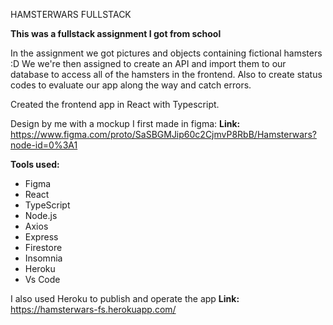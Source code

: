 HAMSTERWARS FULLSTACK

**This was a fullstack assignment I got from school**

In the assignment we got pictures and objects containing fictional hamsters :D 
We we're then assigned to create an API and import them to our database to access all of the hamsters in the frontend. 
Also to create status codes to evaluate our app along the way and catch errors.

Created the frontend app in React with Typescript. 

Design by me with a mockup I first made in figma:
**Link:** https://www.figma.com/proto/SaSBGMJip60c2CjmvP8RbB/Hamsterwars?node-id=0%3A1



**Tools used:**

- Figma
- React
- TypeScript
- Node.js
- Axios
- Express
- Firestore
- Insomnia
- Heroku
- Vs Code


I also used Heroku to publish and operate the app 
**Link:** https://hamsterwars-fs.herokuapp.com/
